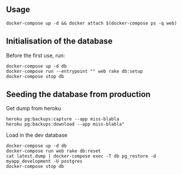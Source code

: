 
## Usage

```
docker-compose up -d && docker attach $(docker-compose ps -q web)
```

## Initialisation of the database

Before the first use, run:

```
docker-compose up -d db
docker-compose run --entrypoint "" web rake db:setup
docker-compose stop db
```

## Seeding the database from production

Get dump from heroku

```
heroku pg:backups:capture --app miss-blabla
heroku pg:backups:download --app miss-blabla"
```

Load in the dev database

```
docker-compose up -d db
docker-compose run web rake db:reset
cat latest.dump | docker-compose exec -T db pg_restore -d myapp_development -U postgres
docker-compose stop db
```
